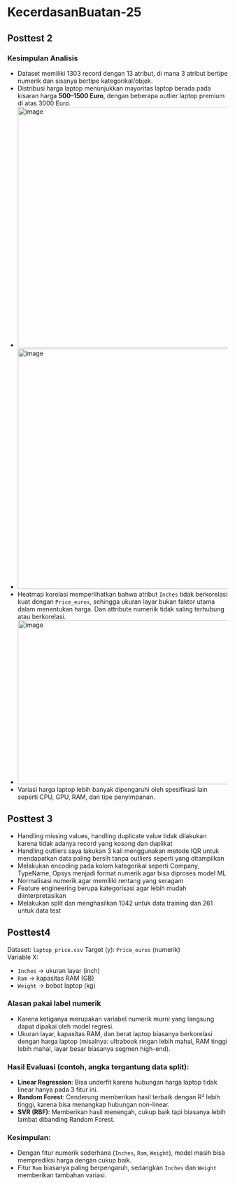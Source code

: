 # KecerdasanBuatan-25
## Posttest 2
### Kesimpulan Analisis
- Dataset memiliki 1303 record dengan 13 atribut, di mana 3 atribut bertipe numerik dan sisanya bertipe kategorikal/objek.
- Distribusi harga laptop menunjukkan mayoritas laptop berada pada kisaran harga **500–1500 Euro**, dengan beberapa outlier laptop premium di atas 3000 Euro.
- <img width="1187" height="548" alt="image" src="https://github.com/user-attachments/assets/4ba5546f-6cfb-487e-8c77-da3ea1b5bd29" />
- <img width="695" height="548" alt="image" src="https://github.com/user-attachments/assets/fe23c2a6-bc35-4460-99b7-95d4b2f01b34" />
- Heatmap korelasi memperlihatkan bahwa atribut `Inches` tidak berkorelasi kuat dengan `Price_euros`, sehingga ukuran layar bukan faktor utama dalam menentukan harga. Dan attribute numeriik tidak saling terhubung atau berkorelasi.
- <img width="486" height="374" alt="image" src="https://github.com/user-attachments/assets/cfff9833-e9e2-4fcb-b360-cb870fd6a100" />
- Variasi harga laptop lebih banyak dipengaruhi oleh spesifikasi lain seperti CPU, GPU, RAM, dan tipe penyimpanan.
## Posttest 3
- Handling missing values, handling duplicate value tidak dilakukan karena tidak adanya record yang kosong dan duplikat
- Handling outliers saya lakukan 3 kali menggunakan metode IQR untuk mendapatkan data paling bersih tanpa outliers seperti yang ditampilkan
- Melakukan encoding pada kolom kategorikal seperti Company, TypeName, Opsys menjadi format numerik agar bisa diproses model ML
- Normalisasi numerik agar memiliki rentang yang seragam
- Feature engineering berupa kategorisasi agar lebih mudah diinterpretasikan
- Melakukan split dan menghasilkan 1042 untuk data training dan 261 untuk data test
## Posttest4
Dataset: `laptop_price.csv`
Target (y): `Price_euros` (numerik)  
Variable X:  
- `Inches`  → ukuran layar (inch)  
- `Ram`     → kapasitas RAM (GB)  
- `Weight`  → bobot laptop (kg)  
### Alasan pakai label numerik
- Karena ketiganya merupakan variabel numerik murni yang langsung dapat dipakai oleh model regresi.  
- Ukuran layar, kapasitas RAM, dan berat laptop biasanya berkorelasi dengan harga laptop (misalnya: ultrabook ringan lebih mahal, RAM tinggi lebih mahal, layar besar biasanya segmen high-end).
### Hasil Evaluasi (contoh, angka tergantung data split):
- **Linear Regression**: Bisa underfit karena hubungan harga laptop tidak linear hanya pada 3 fitur ini.
- **Random Forest**: Cenderung memberikan hasil terbaik dengan R² lebih tinggi, karena bisa menangkap hubungan non-linear.
- **SVR (RBF)**: Memberikan hasil menengah, cukup baik tapi biasanya lebih lambat dibanding Random Forest.
### Kesimpulan:
- Dengan fitur numerik sederhana (`Inches`, `Ram`, `Weight`), model masih bisa memprediksi harga dengan cukup baik.
- Fitur `Ram` biasanya paling berpengaruh, sedangkan `Inches` dan `Weight` memberikan tambahan variasi.

